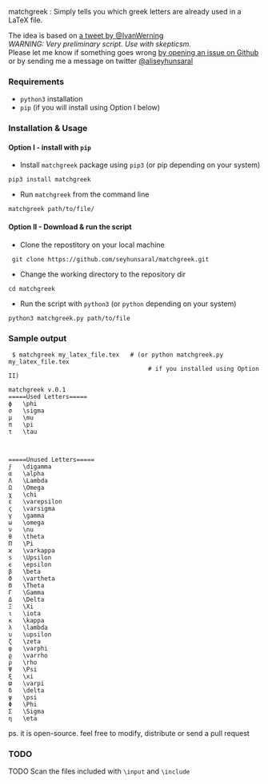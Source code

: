 matchgreek : Simply tells you which greek letters are already used in a LaTeX file.

The idea is based on [a tweet by @IvanWerning](https://twitter.com/IvanWerning/status/1255091491275526145)  
*WARNING: Very preliminary script. Use with skepticsm.*  
Please let me know if something goes wrong [by opening an issue on Github](https://github.com/seyhunsaral/matchgreek/issues) or by sending me a message on twitter [@aliseyhunsaral](https://www.twitter.com/aliseyhunsaral)

### Requirements
* `python3` installation 
* `pip` (if you will install using Option I below)

### Installation & Usage
#### Option I - install with `pip`

* Install `matchgreek` package using `pip3` (or pip depending on your system) 
```
pip3 install matchgreek
```
* Run `matchgreek` from the command line  
```
matchgreek path/to/file/
```

#### Option II - Download & run the script
* Clone the repostitory on your local machine
```
 git clone https://github.com/seyhunsaral/matchgreek.git
```
* Change the working directory to the repository dir
```
cd matchgreek
```
* Run the script with `python3` (or `python` depending on your system)
```
python3 matchgreek.py path/to/file
```
### Sample output
```
 $ matchgreek my_latex_file.tex   # (or python matchgreek.py my_latex_file.tex 
                                       # if you installed using Option II)

matchgreek v.0.1
=====Used Letters=====
ϕ   \phi
σ   \sigma
μ   \mu
π   \pi
τ   \tau



=====Unused Letters=====
ϝ   \digamma
α   \alpha
Λ   \Lambda
Ω   \Omega
χ   \chi
ε   \varepsilon
ς   \varsigma
γ   \gamma
ω   \omega
ν   \nu
θ   \theta
Π   \Pi
ϰ   \varkappa
s   \Upsilon
ϵ   \epsilon
β   \beta
ϑ   \vartheta
Θ   \Theta
Γ   \Gamma
Δ   \Delta
Ξ   \Xi
ι   \iota
κ   \kappa
λ   \lambda
υ   \upsilon
ζ   \zeta
φ   \varphi
ϱ   \varrho
ρ   \rho
Ψ   \Psi
ξ   \xi
ϖ   \varpi
δ   \delta
ψ   \psi
Φ   \Phi
Σ   \Sigma
η   \eta
```
ps. it is open-source. feel free to modify, distribute or send a pull request

### TODO
TODO Scan the files included with `\input` and `\include`

